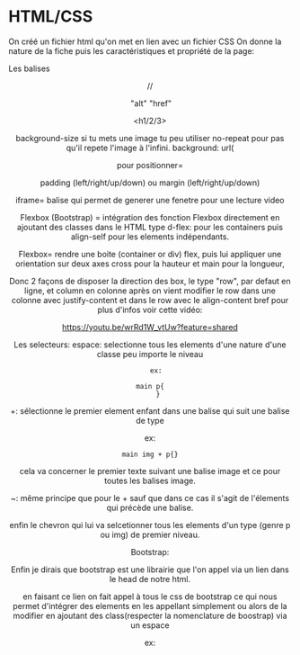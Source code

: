 # HTML/CSS

On créé un fichier html qu'on met en lien avec un fichier CSS 
On donne la nature de la fiche puis les caractéristiques et propriété de la page: 

<!DOCTYPE html>
<html lang="fr">

<head>
    <meta charset="UTF-8">
    <meta name="viewport" content="width=device-width, initial-scale=1.0">
    <link
        href="https://fonts.googleapis.com/css2?family=Alegreya+Sans+SC:ital,wght@0,100;0,300;0,400;0,500;0,700;0,800;0,900;1,100;1,300;1,400;1,500;1,700;1,800;1,900&display=swap"
        rel="stylesheet">
    <link rel="stylesheet" href="member.css">
    <link href="https://cdn.jsdelivr.net/npm/bootstrap@5.3.3/dist/css/bootstrap.min.css" rel="stylesheet" integrity="sha384-QWTKZyjpPEjISv5WaRU9OFeRpok6YctnYmDr5pNlyT2bRjXh0JMhjY6hW+ALEwIH" crossorigin="anonymous">
    <link rel="stylesheet" href="https://cdnjs.cloudflare.com/ajax/libs/animate.css/4.1.1/animate.min.css">
    <link rel="stylesheet" href="https://cdnjs.cloudflare.com/ajax/libs/font-awesome/6.1.1/css/all.min.css">
    <title>Alpina Avenue</title>
</head>



Les balises 
<body>
<main>
<header> // <footer>
<section>
<div>
<p>
<img>	"alt"
<a>	"href"

<h1/2/3>


background-size
si tu mets une image tu peu utiliser no-repeat pour pas qu'il repete l'image à l'infini. 
background: url(

pour positionner=

padding (left/right/up/down) 
ou margin (left/right/up/down)

iframe= balise qui permet de generer une fenetre pour une lecture video

Flexbox (Bootstrap) = intégration des fonction Flexbox directement en ajoutant des classes dans le HTML type d-flex: pour les containers puis align-self pour les elements indépendants.

Flexbox= rendre une boite (container or div) flex, puis lui appliquer une orientation sur deux axes cross pour la hauteur et main pour la longueur, 

Donc 2 façons de disposer la direction des box, le type "row", par defaut en ligne, et column en colonne après on vient modifier le row dans une colonne avec justify-content et dans le row avec le align-content
bref pour plus d'infos voir cette vidéo: 

https://youtu.be/wrRd1W_vtUw?feature=shared

Les selecteurs:
espace: selectionne tous les elements d'une nature d'une classe peu importe le niveau

		ex: 

	main p{
		}

+: sélectionne le premier element enfant dans une balise qui suit une balise de type 

ex: 

	main img + p{}

cela va concerner le premier texte suivant une balise image et ce pour toutes les balises image. 

~: même principe que pour le + sauf que dans ce cas il s'agit de l'élements qui précède une balise. 

enfin le chevron qui lui va selcetionner tous les elements d'un type (genre p ou img) de premier niveau. 



Bootstrap: 

Enfin je dirais que bootstrap est une librairie que l'on appel via un lien dans le head de notre html. 

en faisant ce lien on fait appel à tous le css de bootstrap ce qui nous permet d'intégrer des elements en les appellant simplement ou alors de la modifier en ajoutant des class(respecter la nomenclature de boostrap) via un espace 

ex: 

<p class="w-50 bg-dark d-flex flew-direction:column justify-content:center>

w-50 c'est la largeur w=widht	bg-dark c'est la couleur de background d-flex c'est l'aplication du contenu flex dans la class.

Enfin le fait de travailler le css seulement sur le html au travers d'un framework on appel ça l'utility first.









